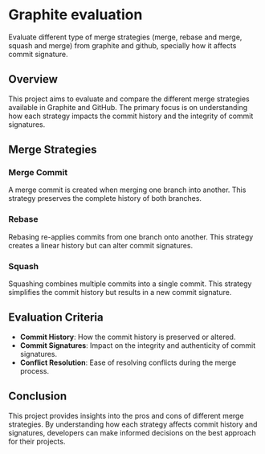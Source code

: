 # Graphite evaluation

Evaluate different type of merge strategies (merge, rebase and merge, squash and merge) from graphite and github, specially
how it affects commit signature.

## Overview

This project aims to evaluate and compare the different merge strategies available in Graphite and GitHub. The primary focus is on understanding how each strategy impacts the commit history and the integrity of commit signatures.

## Merge Strategies

### Merge Commit

A merge commit is created when merging one branch into another. This strategy preserves the complete history of both branches.

### Rebase

Rebasing re-applies commits from one branch onto another. This strategy creates a linear history but can alter commit signatures.

### Squash

Squashing combines multiple commits into a single commit. This strategy simplifies the commit history but results in a new commit signature.

## Evaluation Criteria

- **Commit History**: How the commit history is preserved or altered.
- **Commit Signatures**: Impact on the integrity and authenticity of commit signatures.
- **Conflict Resolution**: Ease of resolving conflicts during the merge process.

## Conclusion

This project provides insights into the pros and cons of different merge strategies. By understanding how each strategy affects commit history and signatures, developers can make informed decisions on the best approach for their projects.
